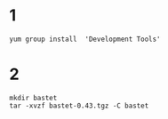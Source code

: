 # 1

``` shell
yum group install  'Development Tools'
```

# 2

```shell
mkdir bastet
tar -xvzf bastet-0.43.tgz -C bastet
